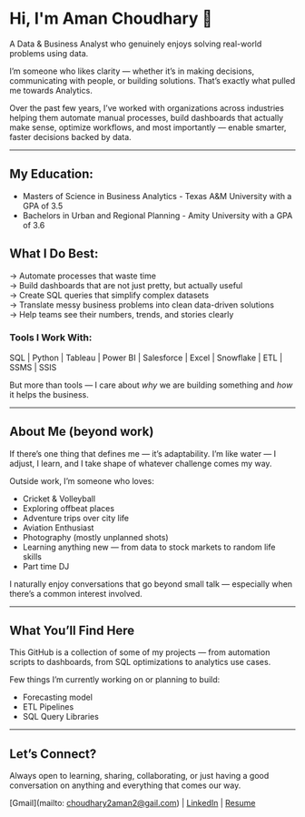 # Hi, I'm Aman Choudhary 👋

A Data & Business Analyst who genuinely enjoys solving real-world problems using data.

I’m someone who likes clarity — whether it’s in making decisions, communicating with people, or building solutions. That’s exactly what pulled me towards Analytics.

Over the past few years, I’ve worked with organizations across industries helping them automate manual processes, build dashboards that actually make sense, optimize workflows, and most importantly — enable smarter, faster decisions backed by data.

---
## My Education:
- Masters of Science in Business Analytics - Texas A&M University with a GPA of 3.5 
- Bachelors in Urban and Regional Planning - Amity University with a GPA of 3.6

## What I Do Best:
→ Automate processes that waste time  
→ Build dashboards that are not just pretty, but actually useful  
→ Create SQL queries that simplify complex datasets  
→ Translate messy business problems into clean data-driven solutions  
→ Help teams see their numbers, trends, and stories clearly  

### Tools I Work With:
SQL | Python | Tableau | Power BI | Salesforce | Excel | Snowflake | ETL | SSMS | SSIS

But more than tools — I care about *why* we are building something and *how* it helps the business.

---

## About Me (beyond work)
If there’s one thing that defines me — it’s adaptability. I’m like water — I adjust, I learn, and I take shape of whatever challenge comes my way.

Outside work, I’m someone who loves:
- Cricket & Volleyball
- Exploring offbeat places
- Adventure trips over city life
- Aviation Enthusiast
- Photography (mostly unplanned shots)
- Learning anything new — from data to stock markets to random life skills  
- Part time DJ 

I naturally enjoy conversations that go beyond small talk — especially when there’s a common interest involved.

---

## What You’ll Find Here
This GitHub is a collection of some of my projects — from automation scripts to dashboards, from SQL optimizations to analytics use cases.

Few things I’m currently working on or planning to build:
- Forecasting model 
- ETL Pipelines  
- SQL Query Libraries  

---

## Let’s Connect?
Always open to learning, sharing, collaborating, or just having a good conversation on anything and everything that comes our way.

[Gmail](mailto: choudhary2aman2@gail.com) | [LinkedIn](https://www.linkedin.com/in/222ac/) | [Resume](https://drive.google.com/file/d/1JofRTei2lhl0E9BvWwCXL-B9gy8U-XVw/view?usp=drivesdk)

